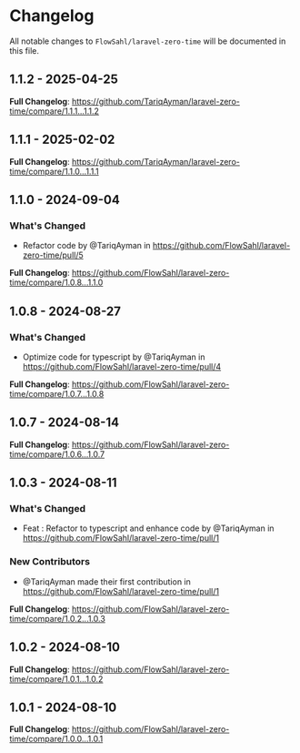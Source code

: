 # Changelog

All notable changes to `FlowSahl/laravel-zero-time` will be documented in this file.

## 1.1.2 - 2025-04-25

**Full Changelog**: https://github.com/TariqAyman/laravel-zero-time/compare/1.1.1...1.1.2

## 1.1.1 - 2025-02-02

**Full Changelog**: https://github.com/TariqAyman/laravel-zero-time/compare/1.1.0...1.1.1

## 1.1.0 - 2024-09-04

### What's Changed

* Refactor code by @TariqAyman in https://github.com/FlowSahl/laravel-zero-time/pull/5

**Full Changelog**: https://github.com/FlowSahl/laravel-zero-time/compare/1.0.8...1.1.0

## 1.0.8 - 2024-08-27

### What's Changed

* Optimize code for typescript by @TariqAyman in https://github.com/FlowSahl/laravel-zero-time/pull/4

**Full Changelog**: https://github.com/FlowSahl/laravel-zero-time/compare/1.0.7...1.0.8

## 1.0.7 - 2024-08-14

**Full Changelog**: https://github.com/FlowSahl/laravel-zero-time/compare/1.0.6...1.0.7

## 1.0.3 - 2024-08-11

### What's Changed

* Feat : Refactor to typescript and enhance code by @TariqAyman in https://github.com/FlowSahl/laravel-zero-time/pull/1

### New Contributors

* @TariqAyman made their first contribution in https://github.com/FlowSahl/laravel-zero-time/pull/1

**Full Changelog**: https://github.com/FlowSahl/laravel-zero-time/compare/1.0.2...1.0.3

## 1.0.2 - 2024-08-10

**Full Changelog**: https://github.com/FlowSahl/laravel-zero-time/compare/1.0.1...1.0.2

## 1.0.1 - 2024-08-10

**Full Changelog**: https://github.com/FlowSahl/laravel-zero-time/compare/1.0.0...1.0.1
